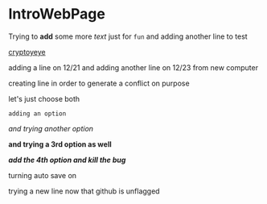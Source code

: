 # IntroWebPage

Trying to **add** some more _text_ just for `fun`
and adding another line to test

[cryptoyeye](https://cryptoyeye.eth.limo)

adding a line on 12/21
and adding another line on 12/23 from new computer

creating line in order to generate a conflict on purpose

let's just choose both

`adding an option`

*and trying another option*

**and trying a 3rd option as well**

***add the 4th option and kill the bug***

turning auto save on

trying a new line now that github is unflagged

